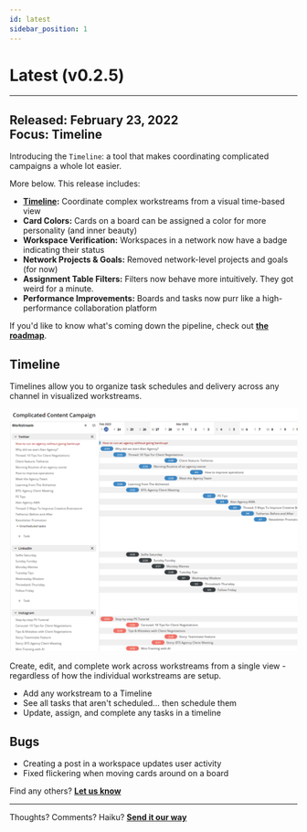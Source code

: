 ```yaml
---
id: latest
sidebar_position: 1
---
```


# Latest (v0.2.5)  
  
---

**Released:** February 23, 2022  
**Focus:** Timeline
---  

Introducing the `Timeline`: a tool that makes coordinating complicated campaigns a whole lot easier.     
  
More below.  This release includes:  
- **[Timeline](#timeline):** Coordinate complex workstreams from a visual time-based view
- **Card Colors:** Cards on a board can be assigned a color for more personality (and inner beauty)
- **Workspace Verification:** Workspaces in a network now have a badge indicating their status
- **Network Projects & Goals:** Removed network-level projects and goals (for now)
- **Assignment Table Filters:** Filters now behave more intuitively.  They got weird for a minute.
- **Performance Improvements:** Boards and tasks now purr like a high-performance collaboration platform
  
If you'd like to know what's coming down the pipeline, check out **[the roadmap](/docs/roadmap)**.  
  
## Timeline  
  
Timelines allow you to organize task schedules and delivery across any channel in visualized workstreams.  
  
[![Timelines](../assets/v025-timeline.png)](../assets/v025-timeline.png)  
  
Create, edit, and complete work across workstreams from a single view - regardless of how the individual workstreams are setup.  
  
- Add any workstream to a Timeline  
- See all tasks that aren't scheduled... then schedule them  
- Update, assign, and complete any tasks in a timeline  

## Bugs   
  
- Creating a post in a workspace updates user activity  
- Fixed flickering when moving cards around on a board
  
Find any others?  **[Let us know](mailto:ideas@tetheros.com)**

---  
Thoughts?  Comments?  Haiku?  **[Send it our way](mailto:ideas@tetheros.com)**